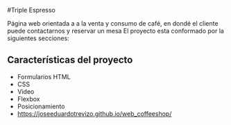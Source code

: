 #Triple Espresso

Página web orientada a a la venta y consumo de café, en dondé el cliente puede contactarnos y reservar un mesa
El proyecto esta conformado por la siguientes secciones:

## Características del proyecto

-	Formularios HTML
-	CSS
-	Video
-	Flexbox
-	Posicionamiento
-	https://joseeduardotrevizo.github.io/web_coffeeshop/

